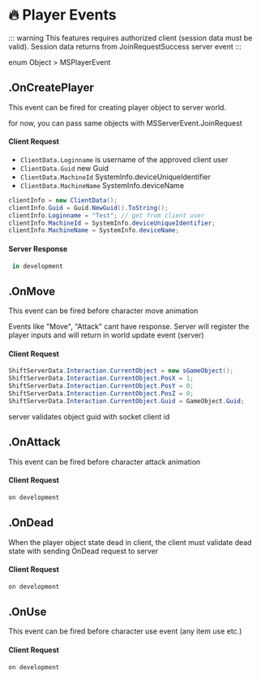 # 🔥 Player Events

::: warning
This features requires authorized client (session data must be valid).
Session data returns from JoinRequestSuccess server event
:::


enum Object > MSPlayerEvent
## .OnCreatePlayer

This event can be fired for creating player object to server world.

for now, you can pass same objects with MSServerEvent.JoinRequest

#### Client Request

- `ClientData.Loginname`  is username of the approved client user
- `ClientData.Guid` new Guid
- `ClientData.MachineId` SystemInfo.deviceUniqueIdentifier
- `ClientData.MachineName` SystemInfo.deviceName

```csharp
clientInfo = new ClientData();
clientInfo.Guid = Guid.NewGuid().ToString();
clientInfo.Loginname = "Test"; // get from client user
clientInfo.MachineId = SystemInfo.deviceUniqueIdentifier;
clientInfo.MachineName = SystemInfo.deviceName;
```

#### Server Response
```csharp
 in development
```
## .OnMove

This event can be fired before character move animation

Events like "Move", "Attack" cant have response. Server will register the player inputs and will return
in world update event (server)

#### Client Request

```csharp
ShiftServerData.Interaction.CurrentObject = new sGameObject();
ShiftServerData.Interaction.CurrentObject.PosX = 1;
ShiftServerData.Interaction.CurrentObject.PosY = 0;
ShiftServerData.Interaction.CurrentObject.PosZ = 0;
ShiftServerData.Interaction.CurrentObject.Guid = GameObject.Guid;
```
server validates object guid with socket client id

## .OnAttack

This event can be fired before character attack animation

#### Client Request
```csharp
on development
```

## .OnDead

When the player object state dead in client, the client must validate dead state with sending OnDead request to server

#### Client Request

```csharp
on development

```

## .OnUse

This event can be fired before character use event (any item use etc.)

#### Client Request


```csharp
on development

```
